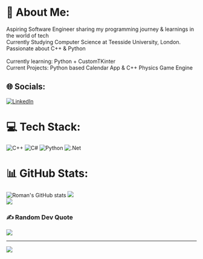 # 💫 About Me:
Aspiring Software Engineer sharing my programming journey & learnings in the world of tech<br>Currently Studying Computer Science at Teesside University, London.<br>Passionate about C++ & Python<br><br>Currently learning: Python + CustomTKinter<br>Current Projects: Python based Calendar App & C++ Physics Game Engine


## 🌐 Socials:
[![LinkedIn](https://img.shields.io/badge/LinkedIn-%230077B5.svg?logo=linkedin&logoColor=white)](https://www.linkedin.com/in/romanforse/) 

# 💻 Tech Stack:
![C++](https://img.shields.io/badge/c++-%2300599C.svg?style=for-the-badge&logo=c%2B%2B&logoColor=white) ![C#](https://img.shields.io/badge/c%23-%23239120.svg?style=for-the-badge&logo=csharp&logoColor=white) ![Python](https://img.shields.io/badge/python-3670A0?style=for-the-badge&logo=python&logoColor=ffdd54) ![.Net](https://img.shields.io/badge/.NET-5C2D91?style=for-the-badge&logo=.net&logoColor=white)
# 📊 GitHub Stats:
![Roman's GitHub stats](https://github-readme-stats.vercel.app/api?username=RomanSoloDev&show_icons=true&theme=radical)
![](https://github-readme-streak-stats.herokuapp.com/?user=RomanSoloDev&theme=dark&hide_border=false)<br/>
![](https://github-readme-stats.vercel.app/api/top-langs/?username=RomanSoloDev&theme=dark&hide_border=false&include_all_commits=false&count_private=false&layout=compact)

### ✍️ Random Dev Quote
![](https://quotes-github-readme.vercel.app/api?type=horizontal&theme=radical)

---
[![](https://visitcount.itsvg.in/api?id=RomanSoloDev&icon=0&color=0)](https://visitcount.itsvg.in)

<!-- Proudly created with GPRM ( https://gprm.itsvg.in ) -->
